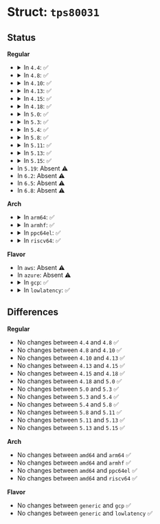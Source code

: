 # Struct: <code>tps80031</code>

## Status
<b>Regular</b>
<ul>
<li>
<details>
<summary>In <code>4.4</code>: ✅</summary>

```c
struct tps80031 {
    struct device *dev;
    long unsigned int chip_info;
    int es_version;
    struct i2c_client * clients[4];
    struct regmap * regmap[4];
    struct regmap_irq_chip_data *irq_data;
};
```
</details>
</li>
<li>
<details>
<summary>In <code>4.8</code>: ✅</summary>

```c
struct tps80031 {
    struct device *dev;
    long unsigned int chip_info;
    int es_version;
    struct i2c_client * clients[4];
    struct regmap * regmap[4];
    struct regmap_irq_chip_data *irq_data;
};
```
</details>
</li>
<li>
<details>
<summary>In <code>4.10</code>: ✅</summary>

```c
struct tps80031 {
    struct device *dev;
    long unsigned int chip_info;
    int es_version;
    struct i2c_client * clients[4];
    struct regmap * regmap[4];
    struct regmap_irq_chip_data *irq_data;
};
```
</details>
</li>
<li>
<details>
<summary>In <code>4.13</code>: ✅</summary>

```c
struct tps80031 {
    struct device *dev;
    long unsigned int chip_info;
    int es_version;
    struct i2c_client * clients[4];
    struct regmap * regmap[4];
    struct regmap_irq_chip_data *irq_data;
};
```
</details>
</li>
<li>
<details>
<summary>In <code>4.15</code>: ✅</summary>

```c
struct tps80031 {
    struct device *dev;
    long unsigned int chip_info;
    int es_version;
    struct i2c_client * clients[4];
    struct regmap * regmap[4];
    struct regmap_irq_chip_data *irq_data;
};
```
</details>
</li>
<li>
<details>
<summary>In <code>4.18</code>: ✅</summary>

```c
struct tps80031 {
    struct device *dev;
    long unsigned int chip_info;
    int es_version;
    struct i2c_client * clients[4];
    struct regmap * regmap[4];
    struct regmap_irq_chip_data *irq_data;
};
```
</details>
</li>
<li>
<details>
<summary>In <code>5.0</code>: ✅</summary>

```c
struct tps80031 {
    struct device *dev;
    long unsigned int chip_info;
    int es_version;
    struct i2c_client * clients[4];
    struct regmap * regmap[4];
    struct regmap_irq_chip_data *irq_data;
};
```
</details>
</li>
<li>
<details>
<summary>In <code>5.3</code>: ✅</summary>

```c
struct tps80031 {
    struct device *dev;
    long unsigned int chip_info;
    int es_version;
    struct i2c_client * clients[4];
    struct regmap * regmap[4];
    struct regmap_irq_chip_data *irq_data;
};
```
</details>
</li>
<li>
<details>
<summary>In <code>5.4</code>: ✅</summary>

```c
struct tps80031 {
    struct device *dev;
    long unsigned int chip_info;
    int es_version;
    struct i2c_client * clients[4];
    struct regmap * regmap[4];
    struct regmap_irq_chip_data *irq_data;
};
```
</details>
</li>
<li>
<details>
<summary>In <code>5.8</code>: ✅</summary>

```c
struct tps80031 {
    struct device *dev;
    long unsigned int chip_info;
    int es_version;
    struct i2c_client * clients[4];
    struct regmap * regmap[4];
    struct regmap_irq_chip_data *irq_data;
};
```
</details>
</li>
<li>
<details>
<summary>In <code>5.11</code>: ✅</summary>

```c
struct tps80031 {
    struct device *dev;
    long unsigned int chip_info;
    int es_version;
    struct i2c_client * clients[4];
    struct regmap * regmap[4];
    struct regmap_irq_chip_data *irq_data;
};
```
</details>
</li>
<li>
<details>
<summary>In <code>5.13</code>: ✅</summary>

```c
struct tps80031 {
    struct device *dev;
    long unsigned int chip_info;
    int es_version;
    struct i2c_client * clients[4];
    struct regmap * regmap[4];
    struct regmap_irq_chip_data *irq_data;
};
```
</details>
</li>
<li>
<details>
<summary>In <code>5.15</code>: ✅</summary>

```c
struct tps80031 {
    struct device *dev;
    long unsigned int chip_info;
    int es_version;
    struct i2c_client * clients[4];
    struct regmap * regmap[4];
    struct regmap_irq_chip_data *irq_data;
};
```
</details>
</li>
<li>
In <code>5.19</code>: Absent ⚠️
</li>
<li>
In <code>6.2</code>: Absent ⚠️
</li>
<li>
In <code>6.5</code>: Absent ⚠️
</li>
<li>
In <code>6.8</code>: Absent ⚠️
</li>
</ul>
<b>Arch</b>
<ul>
<li>
<details>
<summary>In <code>arm64</code>: ✅</summary>

```c
struct tps80031 {
    struct device *dev;
    long unsigned int chip_info;
    int es_version;
    struct i2c_client * clients[4];
    struct regmap * regmap[4];
    struct regmap_irq_chip_data *irq_data;
};
```
</details>
</li>
<li>
<details>
<summary>In <code>armhf</code>: ✅</summary>

```c
struct tps80031 {
    struct device *dev;
    long unsigned int chip_info;
    int es_version;
    struct i2c_client * clients[4];
    struct regmap * regmap[4];
    struct regmap_irq_chip_data *irq_data;
};
```
</details>
</li>
<li>
<details>
<summary>In <code>ppc64el</code>: ✅</summary>

```c
struct tps80031 {
    struct device *dev;
    long unsigned int chip_info;
    int es_version;
    struct i2c_client * clients[4];
    struct regmap * regmap[4];
    struct regmap_irq_chip_data *irq_data;
};
```
</details>
</li>
<li>
<details>
<summary>In <code>riscv64</code>: ✅</summary>

```c
struct tps80031 {
    struct device *dev;
    long unsigned int chip_info;
    int es_version;
    struct i2c_client * clients[4];
    struct regmap * regmap[4];
    struct regmap_irq_chip_data *irq_data;
};
```
</details>
</li>
</ul>
<b>Flavor</b>
<ul>
<li>
In <code>aws</code>: Absent ⚠️
</li>
<li>
In <code>azure</code>: Absent ⚠️
</li>
<li>
<details>
<summary>In <code>gcp</code>: ✅</summary>

```c
struct tps80031 {
    struct device *dev;
    long unsigned int chip_info;
    int es_version;
    struct i2c_client * clients[4];
    struct regmap * regmap[4];
    struct regmap_irq_chip_data *irq_data;
};
```
</details>
</li>
<li>
<details>
<summary>In <code>lowlatency</code>: ✅</summary>

```c
struct tps80031 {
    struct device *dev;
    long unsigned int chip_info;
    int es_version;
    struct i2c_client * clients[4];
    struct regmap * regmap[4];
    struct regmap_irq_chip_data *irq_data;
};
```
</details>
</li>
</ul>

## Differences
<b>Regular</b>
<ul>
<li>
No changes between <code>4.4</code> and <code>4.8</code> ✅
</li>
<li>
No changes between <code>4.8</code> and <code>4.10</code> ✅
</li>
<li>
No changes between <code>4.10</code> and <code>4.13</code> ✅
</li>
<li>
No changes between <code>4.13</code> and <code>4.15</code> ✅
</li>
<li>
No changes between <code>4.15</code> and <code>4.18</code> ✅
</li>
<li>
No changes between <code>4.18</code> and <code>5.0</code> ✅
</li>
<li>
No changes between <code>5.0</code> and <code>5.3</code> ✅
</li>
<li>
No changes between <code>5.3</code> and <code>5.4</code> ✅
</li>
<li>
No changes between <code>5.4</code> and <code>5.8</code> ✅
</li>
<li>
No changes between <code>5.8</code> and <code>5.11</code> ✅
</li>
<li>
No changes between <code>5.11</code> and <code>5.13</code> ✅
</li>
<li>
No changes between <code>5.13</code> and <code>5.15</code> ✅
</li>
</ul>
<b>Arch</b>
<ul>
<li>
No changes between <code>amd64</code> and <code>arm64</code> ✅
</li>
<li>
No changes between <code>amd64</code> and <code>armhf</code> ✅
</li>
<li>
No changes between <code>amd64</code> and <code>ppc64el</code> ✅
</li>
<li>
No changes between <code>amd64</code> and <code>riscv64</code> ✅
</li>
</ul>
<b>Flavor</b>
<ul>
<li>
No changes between <code>generic</code> and <code>gcp</code> ✅
</li>
<li>
No changes between <code>generic</code> and <code>lowlatency</code> ✅
</li>
</ul>
